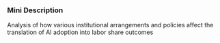 ### Mini Description

Analysis of how various institutional arrangements and policies affect the translation of AI adoption into labor share outcomes
